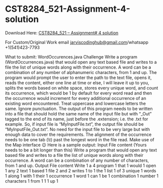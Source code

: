 # CST8284_521-Assignment-4-solution

Download Here: [CST8284_521 – Assignment# 4 solution](https://jarviscodinghub.com/assignment/cst8284_521-assignment-4-solution/)

For Custom/Original Work email jarviscodinghub@gmail.com/whatsapp +1(541)423-7793

What to submit: WordOccurences.java
Challenge
Write a program (WordOccurrences.java) that would open any text based file and writes to a file
the list of unique words along with their occurrence. A word can be a combination of any number
of alphanumeric characters, from 1 and up.
The program would prompt the user to enter the path to the text file, opens it, reads the content,
either one line at time or else, I will leave it up to you, splits the words based on white space,
stores every unique word, and count its occurrence, which would be 1 by default for every word
read and then the occurrence would increment for every additional occurrence of an existing
word encountered. Treat uppercase and lowercase letters the same. Ignore punctuation.
The output of this program needs to be written into a file that should hold the same name of the
input file but with “_Out” tagged to the end of its name, just before the .extension; i.e. the .txt for
example. So, if input file is “MyInputFile.txt”, the output file should be “MyInputFile_Out.txt”.
No need for the input file to be very large but with enough data to cover the requirements.
The alignment of the occurrence needs to be one tab (\t) past the longest word in the file read.
Make use of the Map interface 😉
Here is a sample output:
Input File content (Yours needs to be a bit longer than this)
Write a program that would open any text based file and writes to a file the list of unique words
along with their occurrence. A word can be a combination of any number of characters, from 1
and up.
Output File content
Write 1
a 4
program 1
that 1
would 1
open 1
any 2
text 1
based 1
file 2
and 2
writes 1
to 1
the 1
list 1
of 3
unique 1
words 1
along 1
with 1
their 1
occurrence 1
word 1
can 1
be 1
combination 1
number 1
characters 1
from 1
1 1
up 1
